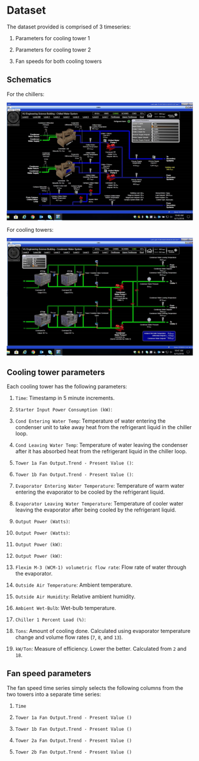 # Dataset

The dataset provided is comprised of 3 timeseries:

1. Parameters for cooling tower 1

2. Parameters for cooling tower 2

3. Fan speeds for both cooling towers

## Schematics

For the chillers:

![Chillers](img/4-ChilledWaterSystem-chillers.jpg)

For cooling towers:

![Towers](img/4-ChilledWaterSystem-towers.jpg)

## Cooling tower parameters

Each cooling tower has the following parameters:

1. `Time`: Timestamp in 5 minute increments.

2. `Starter Input Power Consumption (kW)`: 

3. `Cond Entering Water Temp`: Temperature of water entering the condenser unit to take away heat from the refrigerant liquid in the chiller loop.

4. `Cond Leaving Water Temp`: Temperature of water leaving the condenser after it has absorbed heat from the refrigerant liquid in the chiller loop.

5. `Tower 1a Fan Output.Trend - Present Value ()`: 

6. `Tower 1b Fan Output.Trend - Present Value ()`: 

7. `Evaporator Entering Water Temperature`: Temperature of warm water entering the evaporator to be cooled by the refrigerant liquid.

8. `Evaporator Leaving Water Temperature`: Temperature of cooler water leaving the evaporator after being cooled by the refrigerant liquid.

9. `Output Power (Watts)`:

10. `Output Power (Watts)`:

11. `Output Power (kW)`:

12. `Output Power (kW)`:

13. `Flexim M-3 (WCM-1) volumetric flow rate`: Flow rate of water through the evaporator.

14. `Outside Air Temperature`: Ambient temperature.

15. `Outside Air Humidity`: Relative ambient humidity.

16. `Ambient Wet-Bulb`: Wet-bulb temperature.

17. `Chiller 1 Percent Load (%)`: 

18. `Tons`: Amount of cooling done. Calculated using evaporator temperature change and volume flow rates (`7`, `8`, and `13`).

19. `kW/Ton`: Measure of efficiency. Lower the better. Calculated from `2` and `18`.

## Fan speed parameters

The fan speed time series simply selects the following columns from the two towers into a separate time series:

1. `Time`

2. `Tower 1a Fan Output.Trend - Present Value ()`

3. `Tower 1b Fan Output.Trend - Present Value ()`

4. `Tower 2a Fan Output.Trend - Present Value ()`

5. `Tower 2b Fan Output.Trend - Present Value ()`
